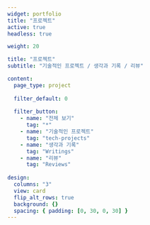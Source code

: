 ```yaml
---
widget: portfolio
title: "프로젝트"
active: true
headless: true

weight: 20

title: "프로젝트"
subtitle: "기술적인 프로젝트 / 생각과 기록 / 리뷰"

content:
  page_type: project
  
  filter_default: 0
  
  filter_button:
    - name: "전체 보기"
      tag: "*"
    - name: "기술적인 프로젝트"
      tag: "tech-projects"
    - name: "생각과 기록"
      tag: "Writings"
    - name: "리뷰"
      tag: "Reviews"
    
design:
  columns: "3"
  view: card
  flip_alt_rows: true
  background: {}
  spacing: { padding: [0, 30, 0, 30] }
---
```

